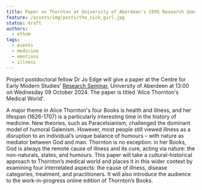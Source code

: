 ```yaml
---
title: Paper on Thornton at University of Aberdeen's CEMS Research Seminar
feature: /assets/img/posts/the_sick_girl.jpg
status: draft
authors:
  - ethom
tags:
  - events
  - medicine
  - emotions
  - illness
---
```


Project postdoctoral fellow Dr Jo Edge will give a paper at the Centre for Early Modern Studies' [Research Seminar](https://www.abdn.ac.uk/sdhp/events/21264/), University of Aberdeen at 13:00 on Wednesday 09 October 2024. The paper is titled 'Alice Thornton's Medical World'.

A major theme in Alice Thornton's four Books is health and illness, and her lifespan (1626-1707) is a particularly interesting time in the history of medicine. New theories, such as Paracelsianism, challenged the dominant model of humoral Galenism. However, most people still viewed illness as a disruption to an individual’s unique balance of humours – with nature as mediator between God and man. Thornton is no exception: in her Books, God is always the remote cause of illness and its cure, acting via nature: the non-naturals, states, and humours. This paper will take a cultural-historical approach to Thornton’s medical world and places it in this wider context by examining four interrelated aspects: the cause of illness, disease categories, treatment, and practitioners. It will also introduce the audience to the work-in-progress online edition of Thornton’s Books.
